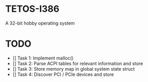# TETOS-I386
A 32-bit hobby operating system

# TODO
- [] Task 1: Implement malloc()
- [] Task 2: Parse ACPI tables for relevant information and store
- [] Task 3: Store memory map in global system state struct
- [] Task 4: Discover PCI / PCIe devices and store